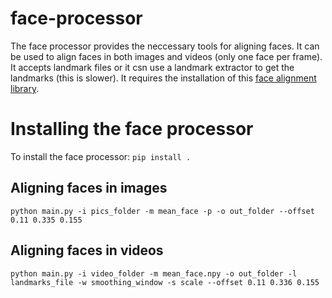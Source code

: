 # face-processor
The face processor provides the neccessary tools for aligning faces. It can be used to align faces in both images and videos (only one face per frame). It accepts landmark files or it csn use a landmark extractor to get the landmarks (this is slower). It requires the installation of this [face alignment library](https://github.com/1adrianb/face-alignment).

# Installing the face processor
To install the face processor:
```pip install .```

## Aligning faces in images
```python main.py -i pics_folder -m mean_face -p -o out_folder --offset 0.11 0.335 0.155```

## Aligning faces in videos
```python main.py -i video_folder -m mean_face.npy -o out_folder -l landmarks_file -w smoothing_window -s scale --offset 0.11 0.336 0.155```
